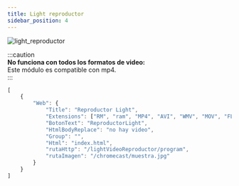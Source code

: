 ```yaml
---
title: Light reproductor
sidebar_position: 4
---
```


![light_reproductor](@site/static/img/modulos_ficheros/light_reproductor.JPG)

:::caution  
**No funciona con todos los formatos de video:**  
Este módulo es compatible con mp4.  
:::

```jsx title="clepnid.json"
[
	{
		"Web": {
			"Title": "Reproductor Light",
			"Extensions": ["RM", "ram", "MP4", "AVI", "WMV", "MOV", "FLV", "OGG", "WEBM", "MKV"],
			"BotonText": "ReproductorLight",
			"HtmlBodyReplace": "no hay video",
			"Group": "",
			"Html": "index.html",
			"rutaHttp": "/lightVideoReproductor/program",
			"rutaImagen": "/chromecast/muestra.jpg"
		}
	}
]
```